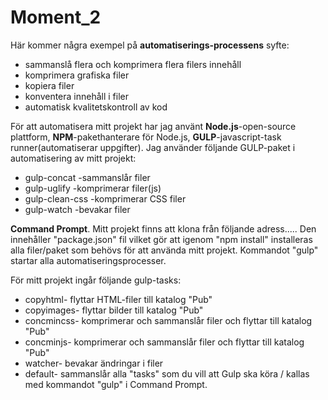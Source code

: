 # Moment_2


Här kommer några exempel på **automatiserings-processens** syfte:
* sammanslå flera och komprimera flera filers innehåll
* komprimera grafiska filer
* kopiera filer
* konventera innehåll i filer
* automatisk kvalitetskontroll av kod

För att automatisera mitt projekt har jag använt **Node.js**-open-source plattform, **NPM**-pakethanterare för Node.js, **GULP**-javascript-task runner(automatiserar uppgifter). 
Jag använder följande GULP-paket i automatisering av mitt projekt:
* gulp-concat  -sammanslår filer
* gulp-uglify  -komprimerar filer(js)
* gulp-clean-css  -komprimerar CSS filer
* gulp-watch  -bevakar filer

**Command Prompt**.
Mitt projekt finns att klona från följande adress..... Den innehåller "package.json" fil vilket gör att igenom "npm install" installeras alla filer/paket som behövs för att använda mitt projekt. Kommandot "gulp" startar alla automatiseringsprocesser.

För mitt projekt ingår följande gulp-tasks:
* copyhtml- flyttar HTML-filer till katalog "Pub"
* copyimages- flyttar bilder till katalog "Pub"
* concmincss- komprimerar och sammanslår filer och flyttar till katalog "Pub"
* concminjs- komprimerar och sammanslår filer och flyttar till katalog "Pub"
* watcher- bevakar ändringar i filer
* default- sammanslår alla "tasks" som du vill att Gulp ska köra / kallas med kommandot "gulp" i Command Prompt.




